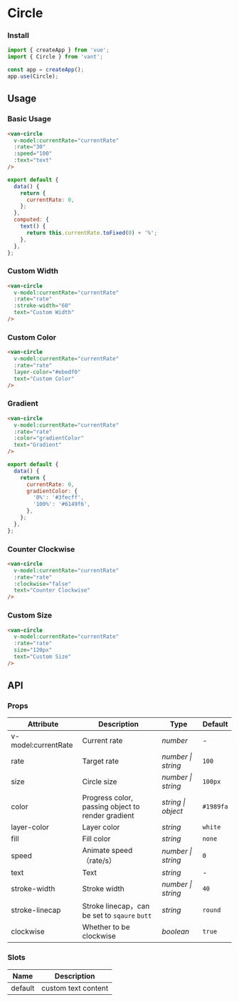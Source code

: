 # Circle

### Install

```js
import { createApp } from 'vue';
import { Circle } from 'vant';

const app = createApp();
app.use(Circle);
```

## Usage

### Basic Usage

```html
<van-circle
  v-model:currentRate="currentRate"
  :rate="30"
  :speed="100"
  :text="text"
/>
```

```js
export default {
  data() {
    return {
      currentRate: 0,
    };
  },
  computed: {
    text() {
      return this.currentRate.toFixed(0) + '%';
    },
  },
};
```

### Custom Width

```html
<van-circle
  v-model:currentRate="currentRate"
  :rate="rate"
  :stroke-width="60"
  text="Custom Width"
/>
```

### Custom Color

```html
<van-circle
  v-model:currentRate="currentRate"
  :rate="rate"
  layer-color="#ebedf0"
  text="Custom Color"
/>
```

### Gradient

```html
<van-circle
  v-model:currentRate="currentRate"
  :rate="rate"
  :color="gradientColor"
  text="Gradient"
/>
```

```js
export default {
  data() {
    return {
      currentRate: 0,
      gradientColor: {
        '0%': '#3fecff',
        '100%': '#6149f6',
      },
    };
  },
};
```

### Counter Clockwise

```html
<van-circle
  v-model:currentRate="currentRate"
  :rate="rate"
  :clockwise="false"
  text="Counter Clockwise"
/>
```

### Custom Size

```html
<van-circle
  v-model:currentRate="currentRate"
  :rate="rate"
  size="120px"
  text="Custom Size"
/>
```

## API

### Props

| Attribute | Description | Type | Default |
| --- | --- | --- | --- |
| v-model:currentRate | Current rate | _number_ | - |
| rate | Target rate | _number \| string_ | `100` |
| size | Circle size | _number \| string_ | `100px` |
| color | Progress color, passing object to render gradient | _string \| object_ | `#1989fa` |
| layer-color | Layer color | _string_ | `white` |
| fill | Fill color | _string_ | `none` |
| speed | Animate speed（rate/s） | _number \| string_ | `0` |
| text | Text | _string_ | - |
| stroke-width | Stroke width | _number \| string_ | `40` |
| stroke-linecap | Stroke linecap，can be set to `sqaure` `butt` | _string_ | `round` |
| clockwise | Whether to be clockwise | _boolean_ | `true` |

### Slots

| Name    | Description         |
| ------- | ------------------- |
| default | custom text content |
